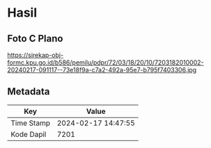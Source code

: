 # Hasil

## Foto C Plano

https://sirekap-obj-formc.kpu.go.id/b586/pemilu/pdpr/72/03/18/20/10/7203182010002-20240217-091117--73e18f9a-c7a2-492a-95e7-b795f7403306.jpg


## Metadata

| Key        | Value               |
| ---------- | ------------------- |
| Time Stamp | 2024-02-17 14:47:55 |
| Kode Dapil | 7201                |



